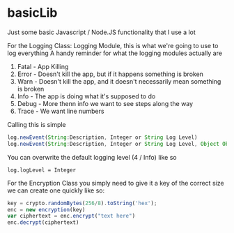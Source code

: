 # basicLib
Just some basic Javascript / Node.JS functionality that I use a lot

For the Logging Class: 
Logging Module, this is what we're going to use to log everything 
A handy reminder for what the logging modules actually are 

1. Fatal -  App Killing
2. Error - Doesn't kill the app, but if it happens something is broken 
3. Warn - Doesn't kill the app, and it doesn't necessarily mean something is broken
4. Info - The app is doing what it's supposed to do 
5. Debug - More thenn info we want to see steps along the way
6. Trace - We want line numbers

Calling this is simple

``` Javascript
log.newEvent(String:Description, Integer or String Log Level)
log.newEvent(String:Description, Integer or String Log Level, Object Object)
```
You can overwrite the default logging level (4 / Info) like so 
```
log.logLevel = Integer
```
For the Encryption Class you simply need to give it a key of the correct size we can create one quickly like so:
```Javascript 
key = crypto.randomBytes(256/8).toString('hex'); 
enc = new encryption(key) 
var ciphertext = enc.encrypt("text here") 
enc.decrypt(ciphertext) 
```
